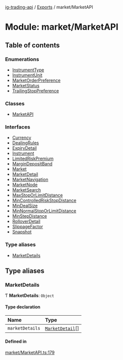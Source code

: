 [ig-trading-api](../README.md) / [Exports](../modules.md) / market/MarketAPI

# Module: market/MarketAPI

## Table of contents

### Enumerations

- [InstrumentType](../enums/market_MarketAPI.InstrumentType.md)
- [InstrumentUnit](../enums/market_MarketAPI.InstrumentUnit.md)
- [MarketOrderPreference](../enums/market_MarketAPI.MarketOrderPreference.md)
- [MarketStatus](../enums/market_MarketAPI.MarketStatus.md)
- [TrailingStopPreference](../enums/market_MarketAPI.TrailingStopPreference.md)

### Classes

- [MarketAPI](../classes/market_MarketAPI.MarketAPI.md)

### Interfaces

- [Currency](../interfaces/market_MarketAPI.Currency.md)
- [DealingRules](../interfaces/market_MarketAPI.DealingRules.md)
- [ExpiryDetail](../interfaces/market_MarketAPI.ExpiryDetail.md)
- [Instrument](../interfaces/market_MarketAPI.Instrument.md)
- [LimitedRiskPremium](../interfaces/market_MarketAPI.LimitedRiskPremium.md)
- [MarginDepositBand](../interfaces/market_MarketAPI.MarginDepositBand.md)
- [Market](../interfaces/market_MarketAPI.Market.md)
- [MarketDetail](../interfaces/market_MarketAPI.MarketDetail.md)
- [MarketNavigation](../interfaces/market_MarketAPI.MarketNavigation.md)
- [MarketNode](../interfaces/market_MarketAPI.MarketNode.md)
- [MarketSearch](../interfaces/market_MarketAPI.MarketSearch.md)
- [MaxStopOrLimitDistance](../interfaces/market_MarketAPI.MaxStopOrLimitDistance.md)
- [MinControlledRiskStopDistance](../interfaces/market_MarketAPI.MinControlledRiskStopDistance.md)
- [MinDealSize](../interfaces/market_MarketAPI.MinDealSize.md)
- [MinNormalStopOrLimitDistance](../interfaces/market_MarketAPI.MinNormalStopOrLimitDistance.md)
- [MinStepDistance](../interfaces/market_MarketAPI.MinStepDistance.md)
- [RolloverDetail](../interfaces/market_MarketAPI.RolloverDetail.md)
- [SlippageFactor](../interfaces/market_MarketAPI.SlippageFactor.md)
- [Snapshot](../interfaces/market_MarketAPI.Snapshot.md)

### Type aliases

- [MarketDetails](market_MarketAPI.md#marketdetails)

## Type aliases

### MarketDetails

Ƭ **MarketDetails**: `Object`

#### Type declaration

| Name            | Type                                                               |
| :-------------- | :----------------------------------------------------------------- |
| `marketDetails` | [`MarketDetail`](../interfaces/market_MarketAPI.MarketDetail.md)[] |

#### Defined in

[market/MarketAPI.ts:179](https://github.com/bennycode/ig-trading-api/blob/98182c7/src/market/MarketAPI.ts#L179)
